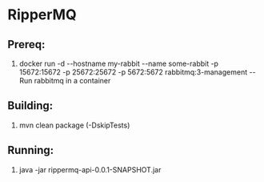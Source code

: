 # RipperMQ

## Prereq:
1. docker run -d --hostname my-rabbit --name some-rabbit -p 15672:15672 -p 25672:25672 -p 5672:5672 rabbitmq:3-management -- Run rabbitmq in a container

## Building:
1. mvn clean package (-DskipTests)

## Running:
1. java -jar rippermq-api-0.0.1-SNAPSHOT.jar